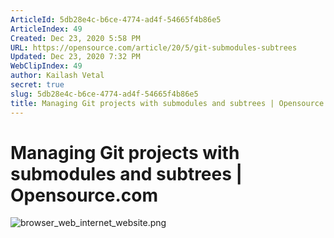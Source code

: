 ```yaml
---
ArticleId: 5db28e4c-b6ce-4774-ad4f-54665f4b86e5
ArticleIndex: 49
Created: Dec 23, 2020 5:58 PM
URL: https://opensource.com/article/20/5/git-submodules-subtrees
Updated: Dec 23, 2020 7:32 PM
WebClipIndex: 49
author: Kailash Vetal
secret: true
slug: 5db28e4c-b6ce-4774-ad4f-54665f4b86e5
title: Managing Git projects with submodules and subtrees | Opensource.com
---
```

#  Managing Git projects with submodules and subtrees | Opensource.com
![browser_web_internet_website.png](49%200845ead64a6d4a6894180114ce4d21de/browser_web_internet_website.png)
